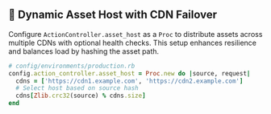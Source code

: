 ## 🚀 Dynamic Asset Host with CDN Failover

Configure `ActionController.asset_host` as a `Proc` to distribute assets across multiple CDNs with optional health checks. This setup enhances resilience and balances load by hashing the asset path.

```ruby
# config/environments/production.rb
config.action_controller.asset_host = Proc.new do |source, request|
  cdns = ['https://cdn1.example.com', 'https://cdn2.example.com']
  # Select host based on source hash
  cdns[Zlib.crc32(source) % cdns.size]
end
```